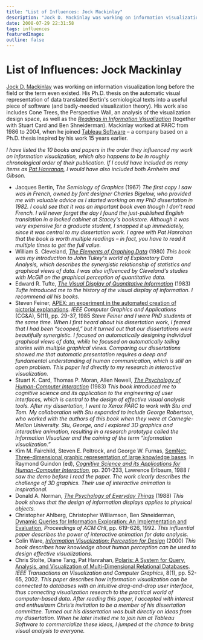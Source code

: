 ```yaml
---
title: "List of Influences: Jock Mackinlay"
description: "Jock D. Mackinlay was working on information visualization long before the field or the term even existed. His Ph.D. thesis on the automatic visual representation of data translated Bertin's semiological texts into a useful piece of software (and badly-needed visualization theory). His work also includes Cone Trees, the Perspective Wall, an analysis of the visualization design space, as well as the Readings in Information Visualization (together with Stuart Card and Ben Shneiderman). Mackinlay worked at PARC from 1986 to 2004, when he joined Tableau Software &ndash; a company based on a Ph.D. thesis inspired by his work 15 years earlier."
date: 2008-07-29 22:31:58
tags: influences
featuredImage: 
outline: false
---
```


# List of Influences: Jock Mackinlay

<a href="http://en.wikipedia.org/wiki/Jock_D._Mackinlay">Jock D. Mackinlay</a> was working on information visualization long before the field or the term even existed. His Ph.D. thesis on the automatic visual representation of data translated Bertin's semiological texts into a useful piece of software (and badly-needed visualization theory). His work also includes Cone Trees, the Perspective Wall, an analysis of the visualization design space, as well as the <a href="http://www.amazon.com/Readings-Information-Visualization-Interactive-Technologies/dp/1558605339"><em>Readings in Information Visualization</em></a> (together with Stuart Card and Ben Shneiderman). Mackinlay worked at PARC from 1986 to 2004, when he joined <a href="http://www.tableausoftware.com/">Tableau Software</a> – a company based on a Ph.D. thesis inspired by his work 15 years earlier.

<em>I have listed the 10 books and papers in the order they influenced my work on information visualization, which also happens to be in roughly chronological order of their publication. If I could have included as many items as <a href="/blog/2007/pat-hanrahan">Pat Hanranan</a>, I would have also included both Arnheim and Gibson.</em>

- Jacques Bertin, <em>The Semiology of Graphics</em> (1967) <em> The first copy I saw was in French, owned by font designer Charles Bigelow, who provided me with valuable advice as I started working on my PhD dissertation in 1982. I could see that it was an important book even though I don't read French. I will never forget the day I found the just-published English translation in a locked cabinet at Stacey's bookstore. Although it was very expensive for a graduate student, I snapped it up immediately, since it was central to my dissertation work. I agree with Pat Hanrahan that the book is worth multiple readings – in fact, you have to read it multiple times to get the full value.</em>
- William S. Cleveland, <a href="http://www.amazon.com/Elements-Graphing-Data-William-Cleveland/dp/0963488414"><em>The Elements of Graphing Data</em></a> (1980) <em> This book was my introduction to John Tukey's world of Exploratory Data Analysis, which describes the synergistic relationship of statistics and graphical views of data. I was also influenced by Cleveland's studies with McGill on the graphical perception of quantitative data.</em>
- Edward R. Tufte, <a href="http://www.amazon.com/Visual-Display-Quantitative-Information-2nd/dp/0961392142/"><em>The Visual Display of Quantitative Information</em></a> (1983) <em>Tufte introduced me to the history of the visual display of information. I recommend all his books.</em>
- Steven Feiner, <a href="http://ieeexplore.ieee.org/xpls/abs_all.jsp?isnumber=4055999&amp;arnumber=4056012&amp;count=13&amp;index=6">APEX: an experiment in the automated creation of pictorial explanations</a>. <em>IEEE Computer Graphics and Applications</em> (CG&amp;A), 5(11), pp. 29-37, 1985 <em> Steve Feiner and I were PhD students at the same time. When I first heard about his dissertation work, I feared that I had been “scooped,” but it turned out that our dissertations were beautifully synergistic. I focused on automatically designing individual graphical views of data, while he focused on automatically telling stories with multiple graphical views. Comparing our dissertations showed me that automatic presentation requires a deep and fundamental understanding of human communication, which is still an open problem. This paper led directly to my research in interactive visualization.</em>
- Stuart K. Card, Thomas P. Moran, Allen Newell, <a href="http://www.amazon.com/Psychology-Human-Computer-Interaction-Stuart-Card/dp/0898598591/"><em>The Psychology of Human-Computer Interaction</em></a> (1983) <em> This book introduced me to cognitive science and its application to the engineering of user interfaces, which is central to the design of effective visual analysis tools. After my dissertation, I went to Xerox PARC to work with Stu and Tom. My collaboration with Stu expanded to include George Robertson, who worked with the authors of this book when they were at Carnegie-Mellon University. Stu, George, and I explored 3D graphics and interactive animation, resulting in a research prototype called the Information Visualizer and the coining of the term “information visualization.”</em>
- Kim M. Fairchild, Steven E. Poltrock, and George W. Furnas, <a href="http://www.si.umich.edu/~furnas/Papers/SEMNET.txt">SemNet: Three-dimensional graphic representation of large knowledge bases</a>. In Raymond Guindon (ed), <a href="http://www.amazon.com/Cognitive-Applications-Human-computer-Interaction-Interacting/dp/0898598842/"><em>Cognitive Science and its Applications for Human-Computer Interaction</em></a>, pp. 201-233, Lawrence Erlbaum, 1988 <em> I saw the demo before I read the paper. The work clearly describes the challenge of 3D graphics. Their use of interactive animation is inspirational.</em>
- Donald A. Norman, <a href="http://www.amazon.com/Psychology-Everyday-Things-Donald-Norman/dp/0465067093"><em>The Psychology of Everyday Things</em></a> (1988) <em> This book shows that the design of information displays applies to physical objects.</em>
- Christopher Ahlberg, Christopher Williamson, Ben Shneiderman, <a href="http://portal.acm.org/citation.cfm?id=143054">Dynamic Queries for Information Exploration: An Implementation and Evaluation</a>, <em>Proceedings of ACM CHI</em>, pp. 619-626, 1992. <em> This influential paper describes the power of interactive animation for data analysis.</em>
- Colin Ware, <a href="http://www.amazon.com/Information-Visualization-Second-Interactive-Technologies/dp/1558608192/"><em>Information Visualization: Perception for Design</em></a> (2000) <em> This book describes how knowledge about human perception can be used to design effective visualizations.</em>
- Chris Stolte, Diane Tang, Pat Hanrahan, <a href="http://www.graphics.stanford.edu/projects/polaris/#pubs">Polaris: A System for Query, Analysis, and Visualization of Multi-Dimensional Relational Databases</a>. <em>IEEE Transactions on Visualization and Computer Graphics</em>, 8(1), pp. 52-65, 2002. <em>This paper describes how information visualization can be connected to databases with an intuitive drag-and-drop user interface, thus connecting visualization research to the practical world of computer-based data. After reading this paper, I accepted with interest and enthusiasm Chris’s invitation to be a member of his dissertation committee. Turned out his dissertation was built directly on ideas from my dissertation. When he later invited me to join him at Tableau Software to commercialize these ideas, I jumped at the chance to bring visual analysis to everyone.</em>


<PostedBy />


